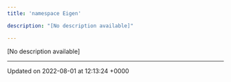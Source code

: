 ```yaml
---
title: 'namespace Eigen'

description: "[No description available]"

---
```







[No description available]






-------------------------------

Updated on 2022-08-01 at 12:13:24 +0000